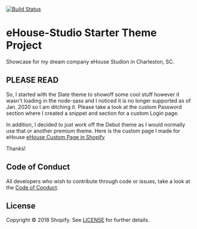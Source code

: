 [![Build Status](https://travis-ci.org/Shopify/starter-theme.svg?branch=master)](https://travis-ci.org/Shopify/starter-theme)

# eHouse-Studio Starter Theme Project

Showcase for my dream company eHouse Studion in Charleston, SC. 

## PLEASE READ
So, I started with the Slate theme to showoff some cool stuff however it wasn't loading in the node-sass and I noticed it is no longer supported as of Jan. 2020 so I am ditching it. Please take a look at the custom Password section where I created a snippet and section for a custom Login page. 

In addition, I decided to just work off the Debut theme as I would normally use that or another premium theme. Here is the custom page I made for eHouse [eHouse Custom Page in Shopify](https://ehouse-test-shop.myshopify.com/pages/about-gabe)

Thanks!

## Code of Conduct

All developers who wish to contribute through code or issues, take a look at the
[Code of Conduct](https://github.com/Shopify/starter-theme/blob/master/CODE_OF_CONDUCT.md).

## License

Copyright © 2018 Shopify. See [LICENSE](https://github.com/Shopify/starter-theme/blob/master/LICENSE) for further details.
